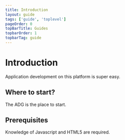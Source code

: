 ```yaml
---
title: Introduction
layout: guide
tags: ['guide', 'toplevel']
pageOrder: 0
topBarTitle: Guides
topbarOrder: 1
topbarTag: guide
---
```


# Introduction

Application development on this platform is super easy.

## Where to start?

The ADG is the place to start. 

## Prerequisites

Knowledge of Javascript and HTML5 are required.